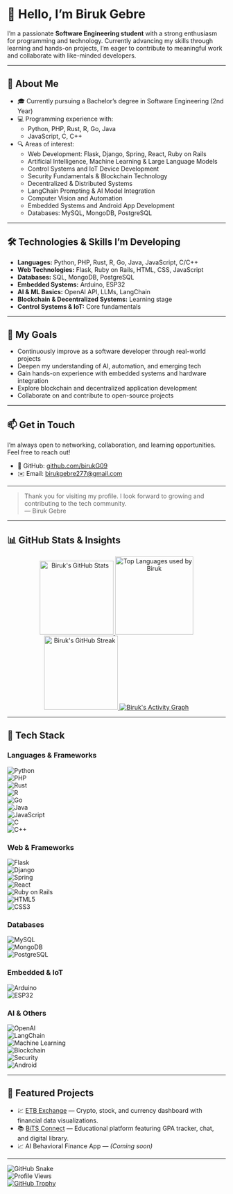 # 👋 Hello, I’m Biruk Gebre

I’m a passionate **Software Engineering student** with a strong enthusiasm for programming and technology. Currently advancing my skills through learning and hands-on projects, I’m eager to contribute to meaningful work and collaborate with like-minded developers.

---

## 🌱 About Me

- 🎓 Currently pursuing a Bachelor’s degree in Software Engineering (2nd Year)  
- 💻 Programming experience with:  
  - Python, PHP, Rust, R, Go, Java  
  - JavaScript, C, C++  
- 🔍 Areas of interest:  
  - Web Development: Flask, Django, Spring, React, Ruby on Rails  
  - Artificial Intelligence, Machine Learning & Large Language Models  
  - Control Systems and IoT Device Development  
  - Security Fundamentals & Blockchain Technology  
  - Decentralized & Distributed Systems  
  - LangChain Prompting & AI Model Integration  
  - Computer Vision and Automation  
  - Embedded Systems and Android App Development  
  - Databases: MySQL, MongoDB, PostgreSQL  

---

## 🛠️ Technologies & Skills I’m Developing

- **Languages:** Python, PHP, Rust, R, Go, Java, JavaScript, C/C++  
- **Web Technologies:** Flask, Ruby on Rails, HTML, CSS, JavaScript  
- **Databases:** SQL, MongoDB, PostgreSQL  
- **Embedded Systems:** Arduino, ESP32  
- **AI & ML Basics:** OpenAI API, LLMs, LangChain  
- **Blockchain & Decentralized Systems:** Learning stage  
- **Control Systems & IoT:** Core fundamentals  

---

## 🎯 My Goals

- Continuously improve as a software developer through real-world projects  
- Deepen my understanding of AI, automation, and emerging tech  
- Gain hands-on experience with embedded systems and hardware integration  
- Explore blockchain and decentralized application development  
- Collaborate on and contribute to open-source projects  

---

## 📫 Get in Touch

I’m always open to networking, collaboration, and learning opportunities. Feel free to reach out!  
- 🔗 GitHub: [github.com/birukG09](https://github.com/birukG09)  
- ✉️ Email: birukgebre277@gmail.com  

---

> Thank you for visiting my profile. I look forward to growing and contributing to the tech community.  
> — Biruk Gebre

---

## 📊 GitHub Stats & Insights

<div align="center">

<!-- GitHub Stats Card -->
<a href="https://github.com/birukG09">
  <img height="170px" src="https://github-readme-stats.vercel.app/api?username=birukG09&show_icons=true&theme=tokyonight&include_all_commits=true&count_private=true&border_radius=15&hide_rank=false" alt="Biruk's GitHub Stats" />
</a>

<!-- Most Used Languages -->
<a href="https://github.com/birukG09">
  <img height="180px" src="https://github-readme-stats.vercel.app/api/top-langs/?username=birukG09&layout=compact&theme=radical&langs_count=6&border_radius=15&card_width=350" alt="Top Languages used by Biruk" />
</a>

<!-- Streak Stats -->
<a href="https://github.com/birukG09">
  <img height="170px" src="https://github-readme-streak-stats.herokuapp.com/?user=birukG09&theme=tokyonight&hide_border=false&border_radius=15&date_format=M%20j%5B%2C%20Y%5D" alt="Biruk's GitHub Streak" />
</a>

<!-- Contribution Activity Graph -->
<a href="https://github.com/birukG09">
  <img alt="Biruk's Activity Graph" src="https://github-readme-activity-graph.vercel.app/graph?username=birukG09&theme=tokyo-night&bg_color=1A1B27&color=7FDBCA&line=38BDF8&point=FFFFFF&area=true&hide_border=true" />
</a> 

</div>

---

## 🧰 Tech Stack

### Languages & Frameworks  
![Python](https://img.shields.io/badge/-Python-3776AB?style=for-the-badge&logo=python)  
![PHP](https://img.shields.io/badge/-PHP-777BB4?style=for-the-badge&logo=php)  
![Rust](https://img.shields.io/badge/-Rust-000000?style=for-the-badge&logo=rust&logoColor=white)  
![R](https://img.shields.io/badge/-R-276DC3?style=for-the-badge&logo=r)  
![Go](https://img.shields.io/badge/-Go-00ADD8?style=for-the-badge&logo=go)  
![Java](https://img.shields.io/badge/-Java-007396?style=for-the-badge&logo=java)  
![JavaScript](https://img.shields.io/badge/-JavaScript-F7DF1E?style=for-the-badge&logo=javascript&logoColor=black)  
![C](https://img.shields.io/badge/-C-A8B9CC?style=for-the-badge&logo=c)  
![C++](https://img.shields.io/badge/-C++-00599C?style=for-the-badge&logo=c%2B%2B)  

### Web & Frameworks  
![Flask](https://img.shields.io/badge/-Flask-000000?style=for-the-badge&logo=flask)  
![Django](https://img.shields.io/badge/-Django-092E20?style=for-the-badge&logo=django)  
![Spring](https://img.shields.io/badge/-Spring-6DB33F?style=for-the-badge&logo=spring)  
![React](https://img.shields.io/badge/-React-61DAFB?style=for-the-badge&logo=react&logoColor=black)  
![Ruby on Rails](https://img.shields.io/badge/-Ruby_on_Rails-CC0000?style=for-the-badge&logo=ruby-on-rails)  
![HTML5](https://img.shields.io/badge/-HTML5-E34F26?style=for-the-badge&logo=html5)  
![CSS3](https://img.shields.io/badge/-CSS3-1572B6?style=for-the-badge&logo=css3)  

### Databases  
![MySQL](https://img.shields.io/badge/-MySQL-4479A1?style=for-the-badge&logo=mysql)  
![MongoDB](https://img.shields.io/badge/-MongoDB-47A248?style=for-the-badge&logo=mongodb)  
![PostgreSQL](https://img.shields.io/badge/-PostgreSQL-4169E1?style=for-the-badge&logo=postgresql)  

### Embedded & IoT  
![Arduino](https://img.shields.io/badge/-Arduino-00979D?style=for-the-badge&logo=arduino)  
![ESP32](https://img.shields.io/badge/-ESP32-000000?style=for-the-badge&logo=esp8266)  

### AI & Others  
![OpenAI](https://img.shields.io/badge/-OpenAI-412991?style=for-the-badge&logo=openai)  
![LangChain](https://img.shields.io/badge/-LangChain-000000?style=for-the-badge&logo=python&logoColor=white)  
![Machine Learning](https://img.shields.io/badge/-Machine_Learning-FF6F61?style=for-the-badge&logo=tensorflow&logoColor=white)  
![Blockchain](https://img.shields.io/badge/-Blockchain-315CF5?style=for-the-badge&logo=blockchain)  
![Security](https://img.shields.io/badge/-Security-000000?style=for-the-badge&logo=securityscorecard)  
![Android](https://img.shields.io/badge/-Android-3DDC84?style=for-the-badge&logo=android)  

---

## 🚀 Featured Projects

- 💹 [ETB Exchange](https://github.com/birukG09/ETB-exchange-) — Crypto, stock, and currency dashboard with financial data visualizations.  
- 📚 [BiTS Connect](https://github.com/birukG09/bits-connect) — Educational platform featuring GPA tracker, chat, and digital library.  
- 📈 AI Behavioral Finance App — *(Coming soon)*  

---

![GitHub Snake](https://github.com/birukG09/birukG09/raw/output/github-contribution-grid-snake.svg)  
![Profile Views](https://komarev.com/ghpvc/?username=birukG09&color=blue&style=flat-square)  
[![GitHub Trophy](https://github-profile-trophy.vercel.app/?username=birukG09&theme=tokyonight)](https://github.com/ryo-ma/github-profile-trophy)

